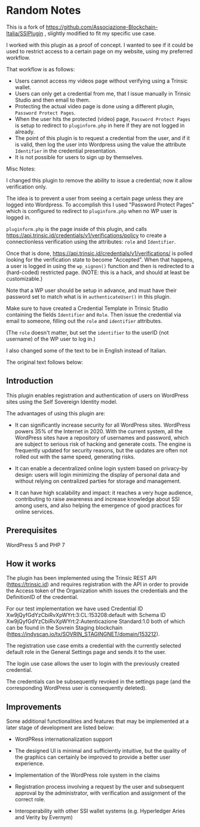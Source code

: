# Random Notes

This is a fork of https://github.com/Associazione-Blockchain-Italia/SSIPlugin , slightly modified to fit my specific use case.

I worked with this plugin as a proof of concept. I wanted to see if it could be used to restrict access to a certain page on my website, using my preferred workflow.

That workflow is as follows:

- Users cannot access my videos page without verifying using a Trinsic wallet.
- Users can only get a credential from me, that I issue manually in Trinsic Studio and then email to them.
- Protecting the actual video page is done using a different plugin, `Password Protect Pages`. 
- When the user hits the protected (video) page, `Password Protect Pages` is setup to redirect to `pluginform.php` in here if they are not logged in already.
- The point of this plugin is to request a credential from the user, and if it is valid, then log the user into Wordpress using the value the attribute `Identifier` in the credential presentation.
- It is not possible for users to sign up by themselves.

Misc Notes:

I changed this plugin to remove the ability to issue a credential; now it allow verification only.

The idea is to prevent a user from seeing a certain page unless they are logged into Wordpress. To accomplish
this I used "Password Protect Pages" which is configured to redirect to `pluginform.php` when no WP user is logged in.

`pluginform.php` is the page inside of this plugin, and calls https://api.trinsic.id/credentials/v1/verifications/policy 
to create a connectionless verification using the attributes: `role` and `Identifier`. 

Once that is done, https://api.trinsic.id/credentials/v1/verifications/ is polled looking for the verification state to become "Accepted". When that happens, a  user is logged in using the `wp_signon()` function and then is redirected to a (hard-coded) restricted page. (NOTE: this is a hack, and should at least be customizable.)

Note that a WP user should be setup in advance, and must have their password set to match what is in `authenticateUser()` in this plugin.

Make sure to have created a Credential Template in Trinsic Studio containing the fields `Identifier` and `Role`.  Then issue the credential via email to someone, filling out the `role` and `identifier` attributes.

(The `role` doesn't matter, but set the `identifier` to the userID (not username) of the WP user to log in.)

I also changed some of the text to be in English instead of Italian.


The original text follows below:


## Introduction

This plugin enables registration and authentication of users on WordPress sites using the Self Sovereign Identity model.

The advantages of using this plugin are:

- It can significantly increase security for all WordPress sites. WordPress powers 35% of the Internet in 2020. With the current system, all the WordPress sites have a repository of usernames and password, which are subject to serious risk of hacking and generate costs. The engine is frequently updated for security reasons, but the updates are often not rolled out with the same speed, generating risks.

- It can enable a decentralized online login system based on privacy-by design: users will login minimizing the display of personal data and without relying on centralized parties for storage and management.

- It can have high scalability and impact: it reaches a very huge audience, contributing to raise awareness and increase knowledge about SSI among users, and also helping the emergence of good practices for online services.

## Prerequisites

WordPress 5 and PHP 7

## How it works

The plugin has been implemented using the Trinsic REST API (https://trinsic.id) and requires registration with the API in order to provide the Access token of the Organization whith issues the credentials and the DefinitionID of the credential.

For our test implementation we have used Credential ID Xw9jQyfGdYzCbiRvXpWYrt:3:CL:153208:default with Schema ID Xw9jQyfGdYzCbiRvXpWYrt:2:Autenticazione Standard:1.0 both of which can be found in the Sovrein Staging blockchain (https://indyscan.io/tx/SOVRIN_STAGINGNET/domain/153212).

The registration use case emits a credential with the currently selected default role in the General Settings page and sends it to the user.

The login use case allows the user to login with the previously created credential.

The credentials can be subsequently revoked in the settings page (and the corresponding WordPress user is consequently deleted).

## Improvements

Some additional functionalities and features that may be implemented at a later stage of development are listed below:

- WordPRess internationalization support

- The designed UI is minimal and sufficiently intuitive, but the quality of the graphics can certainly be improved to provide a better user experience.

- Implementation of the WordPress role system in the claims

- Registration process involving a request by the user and subsequent approval by the administrator, with verification and assignment of the correct role.

- Interoperability with other SSI wallet systems (e.g. Hyperledger Aries and Verity by Evernym)
